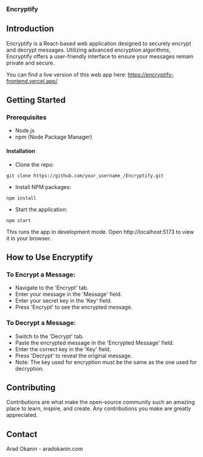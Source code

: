 ### Encryptify
## Introduction

Encryptify is a React-based web application designed to securely encrypt and decrypt messages. Utilizing advanced encryption algorithms, Encryptify offers a user-friendly interface to ensure your messages remain private and secure.

You can find a live version of this web app here: https://encryptify-frontend.vercel.app/

## Getting Started

### Prerequisites
- Node.js
- npm (Node Package Manager)

#### Installation
- Clone the repo:

```
git clone https://github.com/your_username_/Encryptify.git
```

- Install NPM packages:

```
npm install
```

- Start the application:

```
npm start
```

This runs the app in development mode. Open http://localhost:5173 to view it in your browser.

## How to Use Encryptify

### To Encrypt a Message:
- Navigate to the 'Encrypt' tab.
- Enter your message in the 'Message' field.
- Enter your secret key in the 'Key' field.
- Press 'Encrypt' to see the encrypted message.

### To Decrypt a Message:
- Switch to the 'Decrypt' tab.
- Paste the encrypted message in the 'Encrypted Message' field.
- Enter the correct key in the 'Key' field.
- Press 'Decrypt' to reveal the original message.
- Note: The key used for encryption must be the same as the one used for decryption.

## Contributing
Contributions are what make the open-source community such an amazing place to learn, inspire, and create. Any contributions you make are greatly appreciated.

## Contact
Arad Okanin - aradokanin.com

